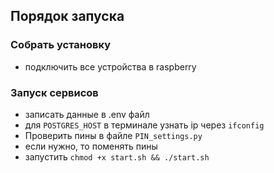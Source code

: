 ## Порядок запуска
### Собрать установку
- подключить все устройства в raspberry

### Запуск сервисов
- записать данные в .env файл 
- для ```POSTGRES_HOST``` в терминале узнать ip через 
```ifconfig```
- Проверить пины в файле ```PIN_settings.py```
- если нужно, то поменять пины
- запустить ```chmod +x start.sh && ./start.sh```
